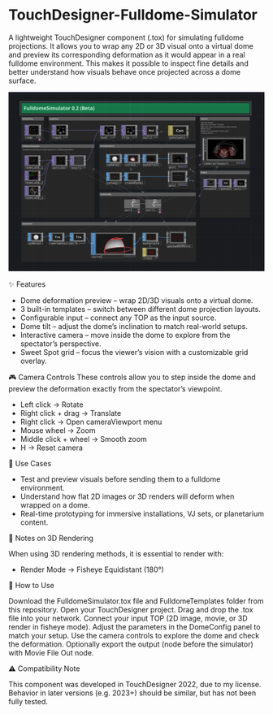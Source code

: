 # TouchDesigner-Fulldome-Simulator
A lightweight TouchDesigner component (.tox) for simulating fulldome projections.
It allows you to wrap any 2D or 3D visual onto a virtual dome and preview its corresponding deformation as it would appear in a real fulldome environment.
This makes it possible to inspect fine details and better understand how visuals behave once projected across a dome surface.

![FulldomeSimulator](Screenshots/1.png)


✨ Features

- Dome deformation preview – wrap 2D/3D visuals onto a virtual dome.
- 3 built-in templates – switch between different dome projection layouts.
- Configurable input – connect any TOP as the input source.
- Dome tilt – adjust the dome’s inclination to match real-world setups.
- Interactive camera – move inside the dome to explore from the spectator’s perspective.
- Sweet Spot grid – focus the viewer’s vision with a customizable grid overlay.


🎮 Camera Controls
These controls allow you to step inside the dome and preview the deformation exactly from the spectator’s viewpoint.

- Left click → Rotate
- Right click + drag → Translate
- Right click → Open cameraViewport menu
- Mouse wheel → Zoom
- Middle click + wheel → Smooth zoom
- H → Reset camera

🔧 Use Cases

- Test and preview visuals before sending them to a fulldome environment.
- Understand how flat 2D images or 3D renders will deform when wrapped on a dome.
- Real-time prototyping for immersive installations, VJ sets, or planetarium content.

📌 Notes on 3D Rendering

When using 3D rendering methods, it is essential to render with:

- Render Mode → Fisheye Equidistant (180°)


🚀 How to Use

Download the FulldomeSimulator.tox file and FulldomeTemplates folder from this repository.
Open your TouchDesigner project.
Drag and drop the .tox file into your network.
Connect your input TOP (2D image, movie, or 3D render in fisheye mode).
Adjust the parameters in the DomeConfig panel to match your setup.
Use the camera controls to explore the dome and check the deformation.
Optionally export the output (node before the simulator) with Movie File Out node.


⚠️ Compatibility Note

This component was developed in TouchDesigner 2022, due to my license.
Behavior in later versions (e.g. 2023+) should be similar, but has not been fully tested.